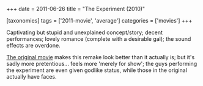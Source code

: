 +++
date = 2011-06-26
title = "The Experiment (2010)"

[taxonomies]
tags = ['2011-movie', 'average']
categories = ['movies']
+++

Captivating but stupid and unexplained concept/story; decent
performances; lovely romance (complete with a desirable gal); the sound
effects are overdone.

[The original movie] makes this remake look better than it actually is;
but it\'s sadly more pretentious\... feels more \'merely for show\'; the
guys performing the experiment are even given godlike status, while
those in the original actually have faces.

  [The original movie]: http://movies.tshepang.net/das-experiment-2001
